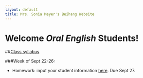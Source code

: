 ```yaml
---
layout: default
title: Mrs. Sonia Meyer's Beihang Website
---
```

# Welcome *Oral English* Students!

##[Class syllabus](https://www.dropbox.com/s/dft64s3rxym7l2d/Oral%20English%20Fall%202014%20Syllabus.pdf?dl=0)

###Week of Sept 22-26: 
- Homework: input your student information [here](/form/form.html). Due Sept 27.